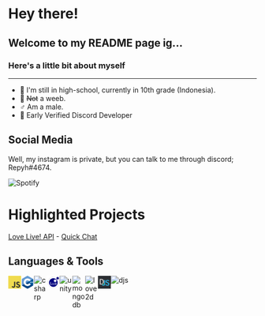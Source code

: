 # Hey there!

## Welcome to my README page ig...
### Here's a little bit about myself
---
- 📖 I'm still in high-school, currently in 10th grade (Indonesia).
- 🏹 ~~Not~~ a weeb.
- ♂️ Am a male.
- 💬 Early Verified Discord Developer

## Social Media
Well, my instagram is private, but you can talk to me through discord; Repyh#4674.

![Spotify](https://spotify-umber.vercel.app/api/spotify)

# Highlighted Projects
[Love Live! API](https://loveliveapi.herokuapp.com) - [Quick Chat](https://not-a-chat-app.herokuapp.com)

## Languages & Tools
<img align="left" alt="JavaScript" width="26px" src="https://raw.githubusercontent.com/github/explore/80688e429a7d4ef2fca1e82350fe8e3517d3494d/topics/javascript/javascript.png" /> <img align="left" alt="cplusplus" width="26px" src="https://raw.githubusercontent.com/github/explore/80688e429a7d4ef2fca1e82350fe8e3517d3494d/topics/cpp/cpp.png" /> <img align="left" alt="csharp" width="26px" src="https://seeklogo.com/images/C/c-sharp-c-logo-02F17714BA-seeklogo.com.png" /> <img align="left" alt="lua" width="26px" src="https://raw.githubusercontent.com/github/explore/80688e429a7d4ef2fca1e82350fe8e3517d3494d/topics/lua/lua.png" /> <img align="left" alt="unity" width="26px" src="https://brandslogos.com/wp-content/uploads/images/large/unity-logo.png" /> <img align="left" alt="mongodb" width="26px" src="https://infinapps.com/wp-content/uploads/2018/10/mongodb-logo.png" /> <img align="left" alt="love2d" width="26px" src="https://pbs.twimg.com/profile_images/698939763353481216/pDuLHUDg.png" /> <img align="left" alt="djs" width="26px" src="https://raw.githubusercontent.com/github/explore/888aa7196bdda1de09e848148fc5929ccfe49ab6/topics/discord-js/discord-js.png" /> <img align="left" alt="djs" width="90px" src="https://firebase.google.com/downloads/brand-guidelines/PNG/logo-standard.png?hl=id" />
